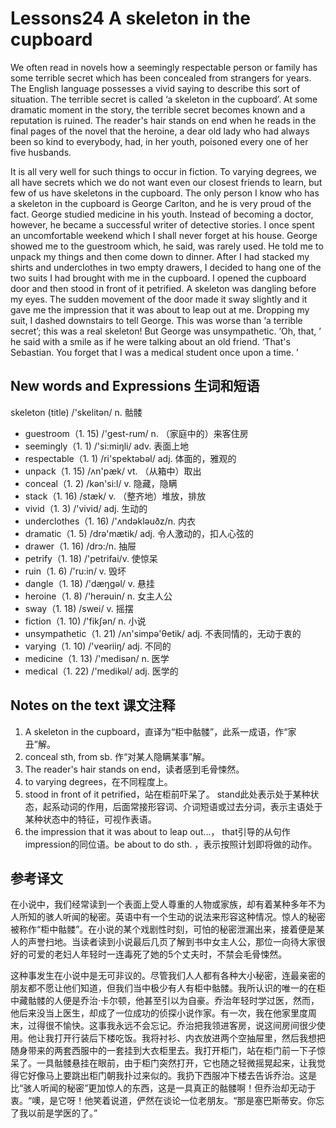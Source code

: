 # Lessons24 A skeleton in the cupboard
We often read in novels how a seemingly respectable person or family has some terrible secret which has been concealed from strangers for years. The English language possesses a vivid saying to describe this sort of situation. The terrible secret is called ‘a skeleton in the cupboard’. At some dramatic moment in the story, the terrible secret becomes known and a reputation is ruined. The reader's hair stands on end when he reads in the final pages of the novel that the heroine, a dear old lady who had always been so kind to everybody, had, in her youth, poisoned every one of her five husbands.

It is all very well for such things to occur in fiction. To varying degrees, we all have secrets which we do not want even our closest friends to learn, but few of us have skeletons in the cupboard. The only person I know who has a skeleton in the cupboard is George Carlton, and he is very proud of the fact. George studied medicine in his youth. Instead of becoming a doctor, however, he became a successful writer of detective stories. I once spent an uncomfortable weekend which I shall never forget at his house. George showed me to the guestroom which, he said, was rarely used. He told me to unpack my things and then come down to dinner. After I had stacked my shirts and underclothes in two empty drawers, I decided to hang one of the two suits I had brought with me in the cupboard. I opened the cupboard door and then stood in front of it petrified. A skeleton was dangling before my eyes. The sudden movement of the door made it sway slightly and it gave me the impression that it was about to leap out at me. Dropping my suit, I dashed downstairs to tell George. This was worse than ‘a terrible secret’; this was a real skeleton! But George was unsympathetic. ‘Oh, that, ’ he said with a smile as if he were talking about an old friend. ‘That's Sebastian. You forget that I was a medical student once upon a time. ’

## New words and Expressions 生词和短语

skeleton (title) /'skelitən/ n. 骷髅
* guestroom（1. 15) /'gest-rum/ n. （家庭中的）来客住房
* seemingly（1. 1) /'si:miŋli/ adv. 表面上地
* respectable（1. 1) /ri'spektəbəl/ adj. 体面的，雅观的
* unpack（1. 15) /ʌn'pæk/ vt. （从箱中）取出
* conceal（1. 2) /kən'si:l/ v. 隐藏，隐瞒
* stack（1. 16) /stæk/ v. （整齐地）堆放，排放
* vivid（1. 3) /'vivid/ adj. 生动的
* underclothes（1. 16) /'ʌndəklәuðz/n. 内衣
* dramatic（1. 5) /drə'mætik/ adj. 令人激动的，扣人心弦的
* drawer（1. 16) /drɔ:/n. 抽屉
* petrify（1. 18) /'petrifai/v. 使惊呆
* ruin（1. 6) /'ru:in/ v. 毁坏
* dangle（1. 18) /'dæŋgəl/ v. 悬挂
* heroine（1. 8) /'herəuin/ n. 女主人公
* sway（1. 18) /swei/ v. 摇摆
* fiction（1. 10) /'fikʃən/ n. 小说
* unsympathetic（1. 21) /ʌn'simpə'θetik/ adj. 不表同情的，无动于衷的
* varying（1. 10) /'veəriiŋ/ adj. 不同的
* medicine（1. 13) /'medisən/ n. 医学
* medical（1. 22) /'medikəl/ adj. 医学的

## Notes on the text 课文注释

1. A skeleton in the cupboard，直译为“柜中骷髅”，此系一成语，作“家丑”解。
2. conceal sth, from sb. 作“对某人隐瞒某事”解。
3. The reader's hair stands on end，读者感到毛骨悚然。
4. to varying degrees，在不同程度上。
5. stood in front of it petrified，站在柜前吓呆了。
	stand此处表示处于某种状态，起系动词的作用，后面常接形容词、介词短语或过去分词，表示主语处于某种状态中的特征，可视作表语。
6. the impression that it was about to leap out…，
	that引导的从句作impression的同位语。be about to do sth. ，表示按照计划即将做的动作。

## 参考译文

在小说中，我们经常读到一个表面上受人尊重的人物或家族，却有着某种多年不为人所知的骇人听闻的秘密。英语中有一个生动的说法来形容这种情况。惊人的秘密被称作“柜中骷髅”。在小说的某个戏剧性时刻，可怕的秘密泄漏出来，接着便是某人的声誉扫地。当读者读到小说最后几页了解到书中女主人公，那位一向待大家很好的可爱的老妇人年轻时一连毒死了她的5个丈夫时，不禁会毛骨悚然。

这种事发生在小说中是无可非议的。尽管我们人人都有各种大小秘密，连最亲密的朋友都不愿让他们知道，但我们当中极少有人有柜中骷髅。我所认识的唯一的在柜中藏骷髅的人便是乔治·卡尔顿，他甚至引以为自豪。乔治年轻时学过医，然而，他后来没当上医生，却成了一位成功的侦探小说作家。有一次，我在他家里度周末，过得很不愉快。这事我永远不会忘记。乔治把我领进客房，说这间房间很少使用。他让我打开行装后下楼吃饭。我将衬衫、内衣放进两个空抽屉里，然后我想把随身带来的两套西服中的一套挂到大衣柜里去。我打开柜门，站在柜门前一下子惊呆了。一具骷髅悬挂在眼前，由于柜门突然打开，它也随之轻微摇晃起来，让我觉得它好像马上要跳出柜门朝我扑过来似的。我扔下西服冲下楼去告诉乔治。这是比“骇人听闻的秘密”更加惊人的东西，这是一具真正的骷髅啊！但乔治却无动于衷。“噢，是它呀！他笑着说道，俨然在谈论一位老朋友。“那是塞巴斯蒂安。你忘了我以前是学医的了。”
